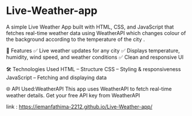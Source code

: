 # Live-Weather-app
A simple Live Weather App built with HTML, CSS, and JavaScript that fetches real-time weather data using WeatherAPI which changes colour of the background according to the temperature of the city .

🚀 Features
✅ Live weather updates for any city
✅ Displays temperature, humidity, wind speed, and weather conditions
✅ Clean and responsive UI

🛠️ Technologies Used
HTML – Structure
CSS – Styling & responsiveness
JavaScript – Fetching and displaying data

🌐 API Used:WeatherAPI
This app uses WeatherAPI to fetch real-time weather details. Get your free API key from WeatherAPI 

link :  https://iemanfathima-2212.github.io/Live-Weather-app/
